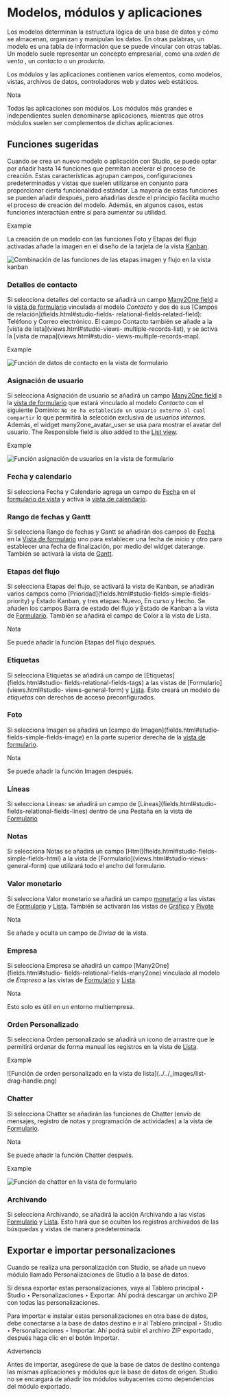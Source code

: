 # Modelos, módulos y aplicaciones

Los modelos determinan la estructura lógica de una base de datos y cómo se
almacenan, organizan y manipulan los datos. En otras palabras, un modelo es
una tabla de información que se puede vincular con otras tablas. Un modelo
suele representar un concepto empresarial, como una _orden de venta_ , un
_contacto_ o un _producto_.

Los módulos y las aplicaciones contienen varios elementos, como modelos,
vistas, archivos de datos, controladores web y datos web estáticos.

Nota

Todas las aplicaciones son módulos. Los módulos más grandes e independientes
suelen denominarse aplicaciones, mientras que otros módulos suelen ser
complementos de dichas aplicaciones.

## Funciones sugeridas

Cuando se crea un nuevo modelo o aplicación con Studio, se puede optar por
añadir hasta 14 funciones que permitan acelerar el proceso de creación. Estas
características agrupan campos, configuraciones predeterminadas y vistas que
suelen utilizarse en conjunto para proporcionar cierta funcionalidad estándar.
La mayoría de estas funciones se pueden añadir después, pero añadirlas desde
el principio facilita mucho el proceso de creación del modelo. Además, en
algunos casos, estas funciones interactúan entre sí para aumentar su utilidad.

Example

La creación de un modelo con las funciones Foto y Etapas del flujo activadas
añade la imagen en el diseño de la tarjeta de la vista
[Kanban](views.html#studio-views-multiple-records-kanban).

![Combinación de las funciones de las etapas imagen y flujo en la vista
kanban](../../_images/picture-pipeline-kanban.png)

### Detalles de contacto

Si selecciona detalles del contacto se añadirá un campo [Many2One
field](fields.html#studio-fields-relational-fields-many2one) a la [vista de
formulario](views.html#studio-views-general-form) vinculada al modelo
_Contacto_ y dos de sus [Campos de relación](fields.html#studio-fields-
relational-fields-related-field): Teléfono y Correo electrónico. El campo
Contacto también se añade a la [vista de lista](views.html#studio-views-
multiple-records-list), y se activa la [vista de mapa](views.html#studio-
views-multiple-records-map).

Example

![Función de datos de contacto en la vista de
formulario](../../_images/contact1.png)

### Asignación de usuario

Si selecciona Asignación de usuario se añadirá un campo [Many2One
field](fields.html#studio-fields-relational-fields-many2one) a la [vista de
formulario](views.html#studio-views-general-form) que estará vinculado al
modelo _Contacto_ con el siguiente Dominio: `No se ha establecido un usuario
externo al cual compartir` lo que permitirá la selección exclusiva de
_usuarios internos_. Además, el widget many2one_avatar_user se usa para
mostrar el avatar del usuario. The Responsible field is also added to the
[List view](views.html#studio-views-multiple-records-list).

Example

![Función asignación de usuarios en la vista de
formulario](../../_images/user-assignment.png)

### Fecha y calendario

Si selecciona Fecha y Calendario agrega un campo de
[Fecha](fields.html#studio-fields-simple-fields-date) en el [formulario de
vista](views.html#studio-views-general-form) y activa la [vista de
calendario](views.html#studio-views-timeline-calendar).

### Rango de fechas y Gantt

Si selecciona Rango de fechas y Gantt se añadirán dos campos de
[Fecha](fields.html#studio-fields-simple-fields-date) en la [Vista de
formulario](views.html#studio-views-general-form) uno para establecer una
fecha de inicio y otro para establecer una fecha de finalización, por medio
del widget daterange. También se activará la vista de
[Gantt](views.html#studio-views-timeline-gantt).

### Etapas del flujo

Si selecciona Etapas del flujo, se activará la vista de Kanban, se añadirán
varios campos como [Prioridad](fields.html#studio-fields-simple-fields-
priority) y Estado Kanban, y tres etapas: Nuevo, En curso y Hecho. Se añaden
los campos Barra de estado del flujo y Estado de Kanban a la vista de
[Formulario](views.html#studio-views-general-form). También se añadirá el
campo de Color a la vista de Lista.

Nota

Se puede añadir la función Etapas del flujo después.

### Etiquetas

Si selecciona Etiquetas se añadirá un campo de [Etiquetas](fields.html#studio-
fields-relational-fields-tags) a las vistas de [Formulario](views.html#studio-
views-general-form) y [Lista](views.html#studio-views-multiple-records-list).
Esto creará un modelo de _etiquetas_ con derechos de acceso preconfigurados.

### Foto

Si selecciona Imagen se añadirá un [campo de Imagen](fields.html#studio-
fields-simple-fields-image) en la parte superior derecha de la [vista de
formulario](views.html#studio-views-general-form).

Nota

Se puede añadir la función Imagen después.

### Líneas

Si selecciona Líneas: se añadirá un campo de [Líneas](fields.html#studio-
fields-relational-fields-lines) dentro de una Pestaña en la vista de
[Formulario](views.html#studio-views-general-form)

### Notas

Si selecciona Notas se añadirá un campo [Html](fields.html#studio-fields-
simple-fields-html) a la vista de [Formulario](views.html#studio-views-
general-form) que utilizará todo el ancho del formulario.

### Valor monetario

Si selecciona Valor monetario se añadirá un campo
[monetario](fields.html#studio-fields-relational-fields-tags) a las vistas de
[Formulario](views.html#studio-views-general-form) y
[Lista](views.html#studio-views-multiple-records-list). También se activarán
las vistas de [Gráfico](views.html#studio-views-reporting-graph) y
[Pivote](views.html#studio-views-reporting-pivot)

Nota

Se añade y oculta un campo de _Divisa_ de la vista.

### Empresa

Si selecciona Empresa se añadirá un campo [Many2One](fields.html#studio-
fields-relational-fields-many2one) vinculado al modelo de _Empresa_ a las
vistas de [Formulario](views.html#studio-views-general-form) y
[Lista](views.html#studio-views-multiple-records-list).

Nota

Esto solo es útil en un entorno multiempresa.

### Orden Personalizado

Si selecciona Orden personalizado se añadirá un icono de arrastre que le
permitirá ordenar de forma manual los registros en la vista de
[Lista](views.html#studio-views-multiple-records-list).

Example

![Función de orden personalizado en la vista de lista](../../_images/list-
drag-handle.png)

### Chatter

Si selecciona Chatter se añadirán las funciones de Chatter (envío de mensajes,
registro de notas y programación de actividades) a la vista de
[Formulario](views.html#studio-views-general-form).

Nota

Se puede añadir la función Chatter después.

Example

![Función de chatter en la vista de formulario](../../_images/chatter1.png)

### Archivando

Si selecciona Archivando, se añadirá la acción Archivando a las vistas
[Formulario](views.html#studio-views-general-form) y
[Lista](views.html#studio-views-multiple-records-list). Esto hará que se
oculten los registros archivados de las búsquedas y vistas de manera
predeterminada.

## Exportar e importar personalizaciones

Cuando se realiza una personalización con Studio, se añade un nuevo módulo
llamado Personalizaciones de Studio a la base de datos.

Si desea exportar estas personalizaciones, vaya al Tablero principal ‣ Studio
‣ Personalizaciones ‣ Exportar. Ahí podrá descargar un archivo ZIP con todas
las personalizaciones.

Para importar e instalar estas personalizaciones en otra base de datos, debe
conectarse a la base de datos destino e ir al Tablero principal ‣ Studio ‣
Personalizaciones ‣ Importar. Ahí podrá subir el archivo ZIP exportado,
después haga clic en el botón Importar.

Advertencia

Antes de importar, asegúrese de que la base de datos de destino contenga las
mismas aplicaciones y módulos que la base de datos de origen. Studio no se
encargará de añadir los módulos subyacentes como dependencias del módulo
exportado.

